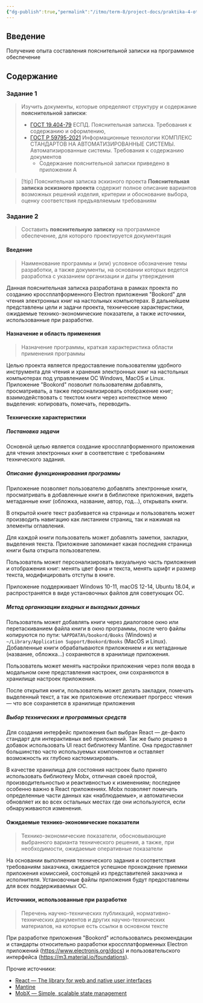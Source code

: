 ```yaml
---
{"dg-publish":true,"permalink":"/itmo/term-8/project-docs/praktika-4-otchet/"}
---
```



## Введение

Получение опыта составления пояснительной записки на программное обеспечение


## Содержание

### Задание 1
> Изучить документы, которые определяют структуру и содержание **пояснительной записки**:
> - [ГОСТ 19.404-79](https://www.swrit.ru/doc/espd/19.404-79.pdf) ЕСПД. Пояснительная записка. Требования к содержанию и оформлению,
> - [ГОСТ Р 59795-2021](https://www.swrit.ru/doc/gost34/59795-2021.pdf) Информационные технологии КОМПЛЕКС СТАНДАРТОВ НА АВТОМАТИЗИРОВАННЫЕ СИСТЕМЫ. Автоматизированные системы. Требования к содержанию документов
> 	- Содержание пояснительной записки приведено в приложении А


> [!tip] Пояснительная записка эскизного проекта 
> **Пояснительная записка эскизного проекта** содержит полное описание вариантов возможных решений изделия, критерии и обоснование выбора, оценку соответствия предъявляемым требованиям



### Задание 2
> Составить **пояснительную записку** на программное обеспечение, для которого проектируется документация

<div style="page-break-after: always;"></div>


#### Введение
> Наименование программы и (или) условное обозначение темы разработки, а также документы, на основании которых ведется разработка с указанием организации и даты утверждения

Данная пояснительная записка разработана в рамках проекта по созданию кроссплатформенного Electron приложения "Bookord" для чтения электронных книг на настольных компьютерах. В дальнейшем представлены цели и задачи проекта, технические характеристики, ожидаемые технико-экономические показатели, а также источники, использованные при разработке.

#### Назначение и область применения
> Назначение программы, краткая характеристика области применения программы

Целью проекта является предоставление пользователям удобного инструмента для чтения и хранения электронных книг на настольных компьютерах под управлением ОС Windows, MacOS и Linux. Приложение "Bookord" позволит пользователям добавлять, просматривать, а также персонализировать отображение книг; взаимодействовать с текстом книги через контекстное меню выделения: копировать, помечать, переводить.

#### Технические характеристики

##### Постановка задачи 

Основной целью является создание кроссплатформенного приложения для чтения электронных книг в соответствие с требованиям технического задания.

##### Описание функционирования программы


Приложение позволяет пользователю добавлять электронные книги, просматривать в добавленные книги в библиотеке приложения, видеть метаданные книг (обложка, название, автор, год...), открывать книги. 

В открытой книге текст разбивается на страницы и пользователь может производить навигацию как листанием страниц, так и нажимая на элементы оглавления. 

Для каждой книги пользователь может добавлять заметки, закладки, выделения текста. Приложение запоминает какая последняя страница книги была открыта пользователем.

Пользователь может персонализировать визуальную часть приложения и отображения книг: менять цвет фона и текста, менять шрифт и размер текста, модифицировать отступы в книге.

Приложение поддерживает Windows 10-11, macOS 12-14, Ubuntu 18.04, и распространятся в виде установочных файлов для советующих ОС.

##### Метод организации входных и выходных данных

Пользователь может добавлять книги через диалоговое окно или перетаскиванием файла книги в окно программы, после чего файлы копируются по пути: `%APPDATA%/bookord/Books` (Windows) и `~/Library/Application Support/Bookord/Books` (MacOS и Linux). Добавленные книги обрабатываются приложением и их метаданные (название, обложка...) сохраняются в хранилище приложения.

Пользователь может менять настройки приложения через поля ввода в модальном окне представления настроек, они сохраняются в хранилище настроек приложения.

После открытия книги, пользователь может делать закладки, помечать выделенный текст, а так же приложение отслеживает прогресс чтения ― что все сохраняется в хранилище приложения

##### Выбор технических и программных средств

Для создания интерфейс приложения был выбран React ― де-факто стандарт для интерактивных веб приложений. Так же было решено в добавок использовать UI react библиотеку Mantine. Она предоставляет большинство часто используемых компонентов и оставляет возможность их глубоко кастомизировать. 

В качестве хранилища для состояния настроек было принято использовать
библиотеку Mobx, отличная своей простой, производительностью и
реактивностью к изменениям; последнее особенно важно в React
приложениях. Mobx позволяет помечать определенные части данных как
«наблюдаемые», и автоматически обновляет их во всех остальных местах где
они используются, если обнаруживаются изменения.


<div style="page-break-after: always;"></div>

#### Ожидаемые технико-экономические показатели
> Технико-экономические показатели, обосновывающие выбранного варианта технического решения, а также, при необходимости, ожидаемые оперативные показатели

На основании выполнения технического задания и соответствия требованиям заказчика, ожидается успешное прохождение приемки приложения комиссией, состоящей из представителей заказчика и исполнителя. Установочные файлы приложения будут предоставлены для всех поддерживаемых ОС.

#### Источники, использованные при разработке
> Перечень научно-технических публикаций, нормативно-технических документов и других научно-технических материалов, на которые есть ссылки в основном тексте

При разработке приложения "Bookord" использовались рекомендации и стандарты относительно разработки кроссплатформенных Electron приложений (https://www.electronjs.org/docs) и пользовательского интерфейса (https://m3.material.io/foundations).

Прочие источники:
- [React ― The library for web and native user interfaces](https://react.dev/)
- [Mantine](https://mantine.dev/)
- [MobX ― Simple, scalable state management](https://mobx.js.org/)